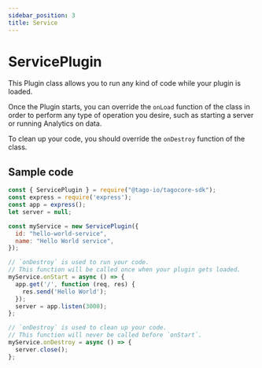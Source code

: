 ```yaml
---
sidebar_position: 3
title: Service
---
```


# ServicePlugin

This Plugin class allows you to run any kind of code while your plugin is loaded.

Once the Plugin starts, you can override the `onLoad` function of the class in order to perform any type of operation you desire, such as starting a server or running Analytics on data.

To clean up your code, you should override the `onDestroy` function of the class.

## Sample code

```js
const { ServicePlugin } = require("@tago-io/tagocore-sdk");
const express = require('express');
const app = express();
let server = null;

const myService = new ServicePlugin({
  id: "hello-world-service",
  name: "Hello World service",
});

// `onDestroy` is used to run your code.
// This function will be called once when your plugin gets loaded.
myService.onStart = async () => {
  app.get('/', function (req, res) {
    res.send('Hello World');
  });
  server = app.listen(3000);
};

// `onDestroy` is used to clean up your code.
// This function will never be called before `onStart`.
myService.onDestroy = async () => {
  server.close();
};
```

